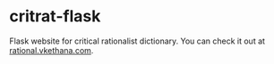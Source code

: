 # critrat-flask
Flask website for critical rationalist dictionary.
You can check it out at [rational.vkethana.com](rational.vkethana.com).
